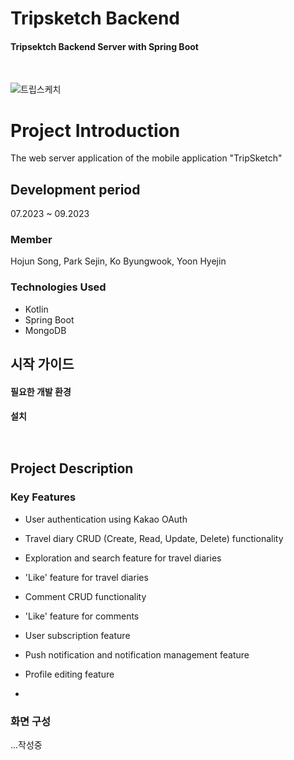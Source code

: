 # Tripsketch Backend

#### Tripsektch Backend Server with Spring Boot

<br/>

![트립스케치](https://github.com/seoyeon-00/tripsketch/assets/110542210/bb42bf65-9123-47aa-8f33-d1bd115f343d)

# Project Introduction
The web server application of the mobile application "TripSketch"

## Development period
07.2023 ~ 09.2023

### Member
Hojun Song, Park Sejin, Ko Byungwook, Yoon Hyejin

### Technologies Used

- Kotlin
- Spring Boot 
- MongoDB


## 시작 가이드

#### 필요한 개발 환경



#### 설치

```


```

## Project Description

### Key Features

- User authentication using Kakao OAuth
- Travel diary CRUD (Create, Read, Update, Delete) functionality
- Exploration and search feature for travel diaries
- 'Like' feature for travel diaries
- Comment CRUD functionality
- 'Like' feature for comments
- User subscription feature
- Push notification and notification management feature
- Profile editing feature

- 
### 화면 구성

...작성중
